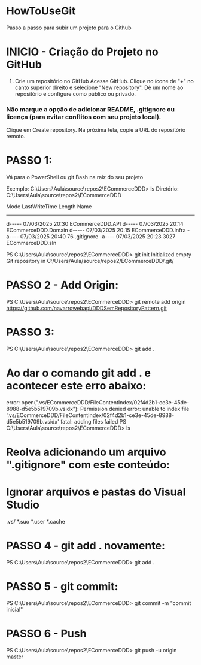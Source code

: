 # HowToUseGit
Passo a passo para subir um projeto para o Github

# INICIO - Criação do Projeto no GitHub
1. Crie um repositório no GitHub
Acesse GitHub.
Clique no ícone de "+" no canto superior direito e selecione "New repository".
Dê um nome ao repositório e configure como público ou privado.
### Não marque a opção de adicionar README, .gitignore ou licença (para evitar conflitos com seu projeto local).
Clique em Create repository.
Na próxima tela, copie a URL do repositório remoto.

# PASSO 1:
Vá para o PowerShell ou git Bash na raiz do seu projeto

Exemplo:
C:\Users\Aula\source\repos2\ECommerceDDD> ls
Diretório: C:\Users\Aula\source\repos2\ECommerceDDD

Mode                 LastWriteTime         Length Name
----                 -------------         ------ ----
d-----        07/03/2025     20:30                ECommerceDDD.API
d-----        07/03/2025     20:14                ECommerceDDD.Domain
d-----        07/03/2025     20:15                ECommerceDDD.Infra
-a----        07/03/2025     20:40             76 .gitignore
-a----        07/03/2025     20:23           3027 ECommerceDDD.sln


PS C:\Users\Aula\source\repos2\ECommerceDDD> git init
Initialized empty Git repository in C:/Users/Aula/source/repos2/ECommerceDDD/.git/

# PASSO 2 - Add Origin:
PS C:\Users\Aula\source\repos2\ECommerceDDD> git remote add origin https://github.com/navarrowebapi/DDDSemRepositoryPattern.git

# PASSO 3: 
PS C:\Users\Aula\source\repos2\ECommerceDDD> git add .

# Ao dar o comando git add . e acontecer este erro abaixo:
error: open(".vs/ECommerceDDD/FileContentIndex/02f4d2b1-ce3e-45de-8988-d5e5b519709b.vsidx"): Permission denied
error: unable to index file '.vs/ECommerceDDD/FileContentIndex/02f4d2b1-ce3e-45de-8988-d5e5b519709b.vsidx'
fatal: adding files failed
PS C:\Users\Aula\source\repos2\ECommerceDDD> ls

# Reolva adicionando um arquivo ".gitignore" com este conteúdo:
# Ignorar arquivos e pastas do Visual Studio
.vs/
*.suo
*.user
*.cache

# PASSO 4 - git add . novamente:
PS C:\Users\Aula\source\repos2\ECommerceDDD> git add .

# PASSO 5 - git commit:
PS C:\Users\Aula\source\repos2\ECommerceDDD> git commit -m "commit inicial"

# PASSO 6 - Push
PS C:\Users\Aula\source\repos2\ECommerceDDD> git push -u origin master



